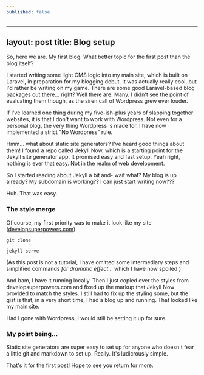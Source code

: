 ```yaml
---
published: false
---
```


---
layout: post
title: Blog setup
---

So, here we are. My first blog. What better topic for the first post than the blog itself?

I started writing some light CMS logic into my main site, which is built on Laravel, in preparation for my blogging debut. It was actually really cool, but I'd rather be writing on my game. There are some good Laravel-based blog packages out there... right? Well there are. Many. I didn't see the point of evaluating them though, as the siren call of Wordpress grew ever louder.

If I've learned one thing during my five-ish-plus years of slapping together websites, it is that I don't want to work with Wordpress. Not even for a personal blog, the very thing Wordpress is made for. I have now implemented a strict "No Wordpress" rule.

Hmm... what about static site generators? I've heard good things about them! I found a repo called Jekyll Now, which is a starting point for the Jekyll site generator app. It promised easy and fast setup. Yeah right, nothing is ever that easy. Not in the realm of web development.

So I started reading about Jekyll a bit and- wait what? My blog is up already? My subdomain is working?? I can just start writing now???

Huh. That was easy.

### The style merge

Of course, my first priority was to make it look like my site ([developsuperpowers.com](http://developsuperpowers.com/ "developsuperpowers.com")).

`git clone`

`jekyll serve`

(As this post is not a tutorial, I have omitted some intermediary steps and simplified commands _for dramatic effect_... which I have now spoiled.)

And bam, I have it running locally. Then I just copied over the styles from developsuperpowers.com and fixed up the markup that Jekyll Now provided to match the styles. I still had to fix up the styling some, but the gist is that, in a very short time, I had a blog up and running. That looked like my main site.

Had I gone with Wordpress, I would still be setting it up for sure.

### My point being...

Static site generators are super easy to set up for anyone who doesn't fear a little git and markdown to set up. Really. It's ludicrously simple.

That's it for the first post! Hope to see you return for more.

